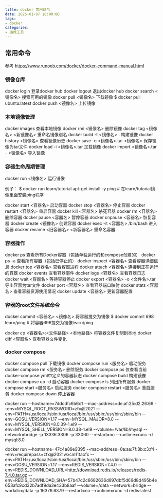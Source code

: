```yaml
---
title: docker 常用命令
date: 2025-01-07 10:00:00
tags:
- docker
categories:
- 运维工具
---
```



## 常用命令

参考 https://www.runoob.com/docker/docker-command-manual.html

### 镜像仓库

docker login  登录docker hub
docker logout  退出docker hub
docker search <镜像名>  搜索可用的镜像
docker pull <镜像名>  下载镜像
$ docker pull ubuntu:latest
docker push <镜像名>  上传镜像


### 本地镜像管理

docker images  查看本地镜像
docker rmi <镜像名>  删除镜像
docker tag <镜像名> <新镜像名>  重命名镜像别名
docker build -t <镜像名> .  构建镜像
docker history <镜像名>  查看镜像历史
docker save -o <镜像名>.tar <镜像名>  保存镜像为tar文件
docker load -i <镜像名>.tar  加载镜像
docker import <镜像名>.tar - <镜像名>  导入镜像


### 容器生命周期管理

docker run <镜像名>  运行镜像

例子：
$ docker run learn/tutorial apt-get install -y ping  # 在learn/tutorial镜像里面安装ping程序

docker start <容器名>  启动容器
docker stop <容器名>  停止容器
docker restart <容器名>  重启容器
docker kill <容器名>  杀死容器
docker rm <容器名>  删除容器
docker pause <容器名>  暂停容器
docker unpause <容器名>  恢复容器
docker create <镜像名>  创建容器
docker exec -it <容器名> /bin/bash  进入容器
docker rename <旧容器名> <新容器名>  重命名容器


### 容器操作

docker ps  查看所有Docker容器（包括单独运行的和compose创建的）
docker ps -a  查看所有容器（包括已停止的）
docker inspect <容器名>  查看容器详细信息
docker top <容器名>  查看容器进程
docker attach <容器名>  连接到正在运行的容器
docker events  查看容器事件
docker logs <容器名>  查看容器日志
docker wait <容器名>  等待容器停止
docker export <容器名> -o <文件名>.tar  导出容器为tar文件
docker port <容器名>  查看容器端口映射
docker stats <容器名>  查看容器资源使用情况
docker update <容器名>  更新容器配置


### 容器的root文件系统命令

docker commit <容器名> <镜像名>  将容器提交为镜像
$ docker commit 698 learn/ping  # 将容器698提交为镜像learn/ping

docker cp <容器名>:<文件路径> <本地路径>  将容器文件复制到本地
docker diff <容器名>  查看容器文件变化


### docker compose 

docker compose pull  下载镜像
docker compose run <服务名>  启动服务
docker compose rm <服务名>  删除服务
docker compose ps  仅查看当前docker-compose.yml中定义的容器状态
docker compose build  构建镜像
docker compose up -d  启动容器
docker compose ls  列出所有服务
docker compose start <服务名>  启动服务
docker compose restart <服务名>  重启服务
docker compose down  停止容器




docker run --hostname=7ddcdfc6b6c1 --mac-address=de:af:25:d2:26:66 --env=MYSQL_ROOT_PASSWORD=zfx@2021 --env=PATH=/usr/local/sbin:/usr/local/bin:/usr/sbin:/usr/bin:/sbin:/bin --env=GOSU_VERSION=1.17 --env=MYSQL_MAJOR=8.0 --env=MYSQL_VERSION=8.0.39-1.el9 --env=MYSQL_SHELL_VERSION=8.0.38-1.el9 --volume=/var/lib/mysql --network=bridge -p 13336:3306 -p 33060 --restart=no --runtime=runc -d mysql:8.0

docker run --hostname=47c4a89e9395 --mac-address=0a:aa:7f:8b:c3:f4 --env=requirepass=zfx@2021wxcm11taofx --env=PATH=/usr/local/sbin:/usr/local/bin:/usr/sbin:/usr/bin:/sbin:/bin --env=GOSU_VERSION=1.17 --env=REDIS_VERSION=7.4.0 --env=REDIS_DOWNLOAD_URL=http://download.redis.io/releases/redis-7.4.0.tar.gz --env=REDIS_DOWNLOAD_SHA=57b47c2c6682636d697dbf5d66d8d495b4e653afc9cd32b7adf9da3e433b8aaf --volume=/data --network=bridge --workdir=/data -p 16379:6379 --restart=no --runtime=runc -d redis:latest